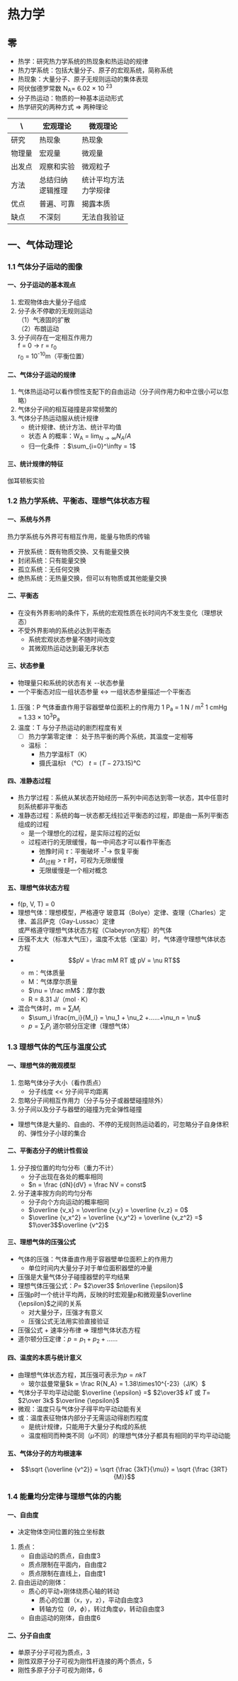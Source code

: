 # 热力学
## 零
- 热学：研究热力学系统的热现象和热运动的规律
- 热力学系统：包括大量分子、原子的宏观系统，简称系统  
- 热现象：大量分子、原子无规则运动的集体表现
- 阿伏伽德罗常数 N<sub>A</sub>= 6.02 $\times$ 10 <sup>23</sup>
- 分子热运动：物质的一种基本运动形式
- 热学研究的两种方式 => 两种理论

\ | 宏观理论 | 微观理论
----- | ----- | -----
研究 | 热现象 | 热现象
物理量 | 宏观量 | 微观量
出发点 | 观察和实验 | 微观粒子
方法 | 总结归纳<br>逻辑推理 | 统计平均方法<br>力学规律
优点 | 普遍、可靠 | 揭露本质
缺点 | 不深刻 | 无法自我验证

## 一、气体动理论
### 1.1 气体分子运动的图像
#### 一、分子运动的基本观点
1. 宏观物体由大量分子组成
2. 分子永不停歇的无规则运动<br>（1）气液固的扩散<br>（2）布朗运动
3. 分子间存在一定相互作用力<br> f = 0 -> r = r<sub>0</sub><br>r<sub>0</sub> = 10<sup>-10</sup>m（平衡位置）
#### 二、气体分子运动的规律
1. 气体热运动可以看作惯性支配下的自由运动（分子间作用力和中立很小可以忽略）
2. 气体分子间的相互碰撞是非常频繁的
3. 气体分子热运动服从统计规律<br>
	- 统计规律、统计方法、统计平均值
	- 状态 A 的概率：W<sub>A</sub> = $\lim_{N \to \infty} N_A / A$
	- 归一化条件 ：$\sum_{i=0}^\infty = 1$
#### 三、统计规律的特征
伽耳顿板实验
### 1.2 热力学系统、平衡态、理想气体状态方程
#### 一、系统与外界
热力学系统与外界可有相互作用，能量与物质的传输
- 开放系统：既有物质交换、又有能量交换
- 封闭系统：只有能量交换
- 孤立系统：无任何交换
- 绝热系统：无热量交换，但可以有物质或其他能量交换
#### 二、平衡态
- 在没有外界影响的条件下，系统的宏观性质在长时间内不发生变化（理想状态）
- 不受外界影响的系统必达到平衡态
	- 系统宏观状态参量不随时间改变
	- 其微观热运动达到最无序状态
#### 三、状态参量
- 物理量只和系统的状态有关 --状态参量
- 一个平衡态对应一组状态参量 <-> 一组状态参量描述一个平衡态
1. 压强：P  气体垂直作用于容器壁单位面积上的作用力
	1 P<sub>a</sub> = 1 N / m<sup>2</sup>
	1 cmHg = 1.33 $\times$ 10<sup>3</sup>P<sub>a</sub>
2. 温度：T 与分子热运动的剧烈程度有关
	- [ ] 热力学第零定律 ： 处于热平衡的两个系统，其温度一定相等
	- 温标 ：
		- 热力学温标T（K）
		- 摄氏温标t （℃） $t = (T - 273.15)℃$
#### 四、准静态过程
- 热力学过程：系统从某状态开始经历一系列中间态达到零一状态，其中任意时刻系统都非平衡态
- 准静态过程：系统的每一状态都无线拉近平衡态的过程，即是由一系列平衡态组成的过程
	- 是一个理想化的过程，是实际过程的近似
	- 过程进行的无限缓慢，每一中间态才可以看作平衡态
		- 弛豫时间 $\tau$：平衡破坏 -<sup>$\tau$</sup>-> 恢复平衡
		- $\Delta$t<sub>过程</sub> > $\tau$ 时，可视为无限缓慢
		- 无限缓慢是一个相对概念
#### 五、理想气体状态方程
- f(p, V, T) = 0
- 理想气体：理想模型，严格遵守 玻意耳（Bolye）定律、查理（Charles）定律、盖吕萨克（Gay-Lussac）定律<br>或严格遵守理想气体状态方程（Clabeyron方程）的气体
- 压强不太大（标准大气压），温度不太低（室温）时，气体遵守理想气体状态方程
- $$pV = \frac mM RT  或  pV = \nu RT$$
	- m：气体质量
	- M：气体摩尔质量
	- $\nu = \frac mM$：摩尔数
	- R = 8.31 J/（mol · K）
- 混合气体时，m = $\sum_i M_i$
	- $\sum_i \frac{m_i}{M_i} = \nu_1 + \nu_2 +……+\nu_n = \nu$
	- $p = \sum_i P_i$ 道尔顿分压定律（理想气体）
### 1.3 理想气体的气压与温度公式
#### 一、理想气体的微观模型
1. 忽略气体分子大小（看作质点）
	- 分子线度 << 分子间平均距离
2. 忽略分子间相互作用力（分子与分子或器壁碰撞除外）
3. 分子间以及分子与器壁的碰撞为完全弹性碰撞
- 理想气体是大量的、自由的、不停的无规则热运动着的，可忽略分子自身体积的、弹性分子小球的集合
#### 二、平衡态分子的统计性假设
1. 分子按位置的均匀分布（重力不计）
	- 分子出现在各处的概率相同 
	- $n = \frac {dN}{dV} = \frac NV = const$
2. 分子速率按方向的均匀分布
	- 分子向个方向运动的概率相同
	- $\overline {v_x} = \overline {v_y} = \overline {v_z} = 0$
	- $\overline {v_x^2} = \overline {v_y^2} = \overline {v_z^2} =$ $1\over3$$\overline {v^2}$
#### 三、理想气体的压强公式
- 气体的压强：气体垂直作用于容器壁单位面积上的作用力
	- 单位时间内大量分子对于单位面积器壁的冲量
- 压强是大量气体分子碰撞器壁的平均结果
- 理想气体压强公式：$P=$ $2\over3$ $n\overline {\epsilon}$
- 压强p时一个统计平均两，反映的时宏观量p和微观量$\overline {\epsilon}$之间的关系
	- 对大量分子，压强才有意义
	- 压强公式无法用实验直接验证
- 压强公式 + 速率分布律 $\Rightarrow$ 理想气体状态方程
- 道尔顿分压定律：$p = p_1 + p_2 +……$
#### 四、温度的本质与统计意义
- 由理想气体状态方程，其压强可表示为$p =nkT$
	- 玻尔兹曼常量$k = \frac R{N_A} = 1.38\times10^{-23}（J/K）$
- 气体分子平均平动动能 $\overline {\epsilon} =$ $2\over3$ $kT$ 或 $T =$ $2\over 3k$ $\overline {\epsilon}$
- 微观：温度只与气体分子得平均平动动能有关
- 或：温度表征物体内部分子无需运动得剧烈程度
	- 是统计规律，只能用于大量分子构成的系统
	- 温度相同而种类不同（$\mu$不同）的理想气体分子都具有相同的平均平动动能
#### 五、气体分子的方均根速率
- $$\sqrt {\overline {v^2}} = \sqrt {\frac {3kT}{\mu}} = \sqrt {\frac {3RT}{M}}$$
### 1.4 能量均分定律与理想气体的内能
#### 一、自由度
- 决定物体空间位置的独立坐标数
1. 质点：
	- 自由运动的质点，自由度3
	- 质点限制在平面内，自由度2
	- 质点限制在直线上，自由度1
2. 自由运动的刚体：
	- 质心的平动+刚体绕质心轴的转动
		- 质心的位置（x，y，z），平动自由度3
		- 转轴方位（$\theta$，$\phi$），转过角度$\psi$，转动自由度3
	- 自由运动的刚体，自由度6
#### 二、分子自由度
- 单原子分子可视为质点，3
- 刚性双原子分子可视为刚性杆连接的两个质点，5
- 刚性多原子分子可视为刚体，6
